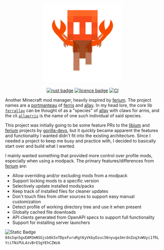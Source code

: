 <div align="center">
<img alt="Logo Icon" height="256" src="assets/icon.svg" />

[![rust badge](https://img.shields.io/static/v1?label=Made%20with&message=Rust&logo=rust&labelColor=e82833&color=b11522)](https://www.rust-lang.org)
[![licence badge](https://img.shields.io/github/license/mgziminsky/allaerris)](LICENSE.txt)
[![CI](https://github.com/mgziminsky/allaerris/actions/workflows/ci.yml/badge.svg)](https://github.com/mgziminsky/allaerris/actions/workflows/ci.yml)

<div align="left">

Another Minecraft mod manager, heavily inspired by [ferium].
The project names are a [portmanteau] of [ferris] and [allay].
In my head lore, the core lib [`ferrallay`] can be thought of as a "species" of [allay] with claws for arms, and the cli [`allaerris`] is the name of one such individual of said species.

This project was initially going to be some feature PRs to the [libium] and [ferium] projects by [gorilla-devs],
but it quickly became apparent the features and functionality I wanted didn't fit into the existing architecture.
Since I needed a project to keep me busy and practice with, I decided to basically start over and build what I wanted.

I mainly wanted something that provided more control over profile mods, especially when using a modpack. The primary features/differences from [ferium] are:

- Allow overriding and/or excluding mods from a modpack
- Support locking mods to a specific version
- Selectively update installed mods/packs
- Keep track of installed files for cleaner updates
- Don't touch files from other sources to support easy manual customization
- Detect profile of working directory tree and use it when present
- Globally cached file downloads
- API clients generated from OpenAPI specs to support full functionality
- Support for installing server launchers

![Static Badge](https://img.shields.io/badge/XMR-gray?logo=monero)
`84s5qn5gxEAM3mNSGjsb6k5xTDpsFuruRgt6yVkbyDzuc56nyuga3mrdnZoq3vWUyi1fRLYciTNiPUL4zvBrESgYEhCZWzA`


[gorilla-devs]: https://github.com/gorilla-devs
[libium]: https://github.com/gorilla-devs/libium
[ferium]: https://github.com/gorilla-devs/ferium
[portmanteau]: https://farside.link/wikipedia.org/wiki/Blend_word
[ferris]: https://rustacean.net/
[allay]: https://minecraft.wiki/w/Allay
[`ferrallay`]: ./lib
[`allaerris`]: ./cli
